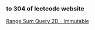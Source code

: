 ### to 304 of leetcode website

[Range Sum Query 2D - Immutable](https://leetcode-cn.com/problems/range-sum-query-2d-immutable/)